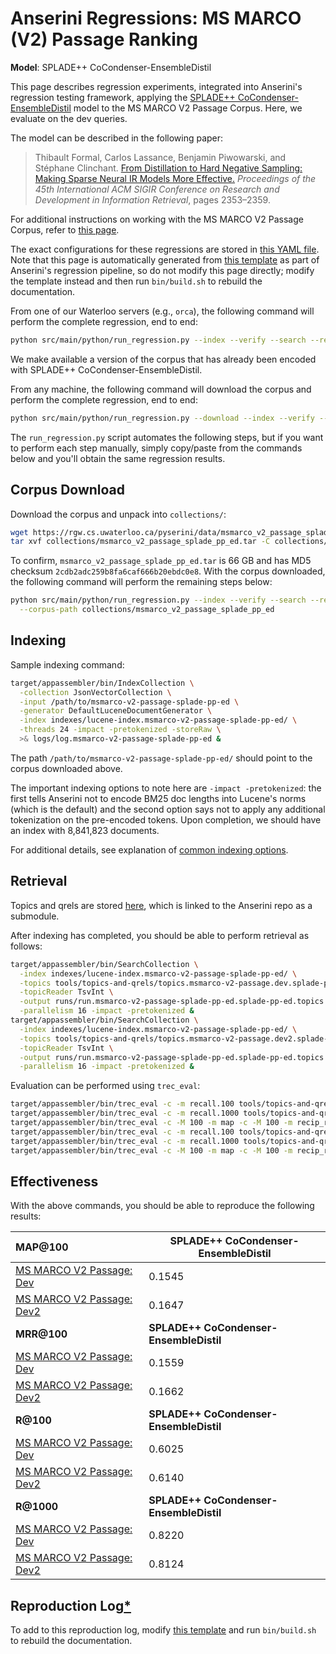 # Anserini Regressions: MS MARCO (V2) Passage Ranking

**Model**: SPLADE++ CoCondenser-EnsembleDistil

This page describes regression experiments, integrated into Anserini's regression testing framework, applying the [SPLADE++ CoCondenser-EnsembleDistil](https://huggingface.co/naver/splade-cocondenser-ensembledistil) model to the MS MARCO V2 Passage Corpus.
Here, we evaluate on the dev queries.

The model can be described in the following paper:

> Thibault Formal, Carlos Lassance, Benjamin Piwowarski, and Stéphane Clinchant. [From Distillation to Hard Negative Sampling: Making Sparse Neural IR Models More Effective.](https://dl.acm.org/doi/10.1145/3477495.3531857) _Proceedings of the 45th International ACM SIGIR Conference on Research and Development in Information Retrieval_, pages 2353–2359.

For additional instructions on working with the MS MARCO V2 Passage Corpus, refer to [this page](../../docs/experiments-msmarco-v2.md).

The exact configurations for these regressions are stored in [this YAML file](../../src/main/resources/regression/msmarco-v2-passage-splade-pp-ed.yaml).
Note that this page is automatically generated from [this template](../../src/main/resources/docgen/templates/msmarco-v2-passage-splade-pp-ed.template) as part of Anserini's regression pipeline, so do not modify this page directly; modify the template instead and then run `bin/build.sh` to rebuild the documentation.

From one of our Waterloo servers (e.g., `orca`), the following command will perform the complete regression, end to end:

```bash
python src/main/python/run_regression.py --index --verify --search --regression msmarco-v2-passage-splade-pp-ed
```

We make available a version of the corpus that has already been encoded with SPLADE++ CoCondenser-EnsembleDistil.

From any machine, the following command will download the corpus and perform the complete regression, end to end:

```bash
python src/main/python/run_regression.py --download --index --verify --search --regression msmarco-v2-passage-splade-pp-ed
```

The `run_regression.py` script automates the following steps, but if you want to perform each step manually, simply copy/paste from the commands below and you'll obtain the same regression results.

## Corpus Download

Download the corpus and unpack into `collections/`:

```bash
wget https://rgw.cs.uwaterloo.ca/pyserini/data/msmarco_v2_passage_splade_pp_ed.tar -P collections/
tar xvf collections/msmarco_v2_passage_splade_pp_ed.tar -C collections/
```

To confirm, `msmarco_v2_passage_splade_pp_ed.tar` is 66 GB and has MD5 checksum `2cdb2adc259b8fa6caf666b20ebdc0e8`.
With the corpus downloaded, the following command will perform the remaining steps below:

```bash
python src/main/python/run_regression.py --index --verify --search --regression msmarco-v2-passage-splade-pp-ed \
  --corpus-path collections/msmarco_v2_passage_splade_pp_ed
```

## Indexing

Sample indexing command:

```bash
target/appassembler/bin/IndexCollection \
  -collection JsonVectorCollection \
  -input /path/to/msmarco-v2-passage-splade-pp-ed \
  -generator DefaultLuceneDocumentGenerator \
  -index indexes/lucene-index.msmarco-v2-passage-splade-pp-ed/ \
  -threads 24 -impact -pretokenized -storeRaw \
  >& logs/log.msmarco-v2-passage-splade-pp-ed &
```

The path `/path/to/msmarco-v2-passage-splade-pp-ed/` should point to the corpus downloaded above.

The important indexing options to note here are `-impact -pretokenized`: the first tells Anserini not to encode BM25 doc lengths into Lucene's norms (which is the default) and the second option says not to apply any additional tokenization on the pre-encoded tokens.
Upon completion, we should have an index with 8,841,823 documents.

For additional details, see explanation of [common indexing options](../../docs/common-indexing-options.md).

## Retrieval

Topics and qrels are stored [here](https://github.com/castorini/anserini-tools/tree/master/topics-and-qrels), which is linked to the Anserini repo as a submodule.

After indexing has completed, you should be able to perform retrieval as follows:

```bash
target/appassembler/bin/SearchCollection \
  -index indexes/lucene-index.msmarco-v2-passage-splade-pp-ed/ \
  -topics tools/topics-and-qrels/topics.msmarco-v2-passage.dev.splade-pp-ed.tsv.gz \
  -topicReader TsvInt \
  -output runs/run.msmarco-v2-passage-splade-pp-ed.splade-pp-ed.topics.msmarco-v2-passage.dev.splade-pp-ed.txt \
  -parallelism 16 -impact -pretokenized &
target/appassembler/bin/SearchCollection \
  -index indexes/lucene-index.msmarco-v2-passage-splade-pp-ed/ \
  -topics tools/topics-and-qrels/topics.msmarco-v2-passage.dev2.splade-pp-ed.tsv.gz \
  -topicReader TsvInt \
  -output runs/run.msmarco-v2-passage-splade-pp-ed.splade-pp-ed.topics.msmarco-v2-passage.dev2.splade-pp-ed.txt \
  -parallelism 16 -impact -pretokenized &
```

Evaluation can be performed using `trec_eval`:

```bash
target/appassembler/bin/trec_eval -c -m recall.100 tools/topics-and-qrels/qrels.msmarco-v2-passage.dev.txt runs/run.msmarco-v2-passage-splade-pp-ed.splade-pp-ed.topics.msmarco-v2-passage.dev.splade-pp-ed.txt
target/appassembler/bin/trec_eval -c -m recall.1000 tools/topics-and-qrels/qrels.msmarco-v2-passage.dev.txt runs/run.msmarco-v2-passage-splade-pp-ed.splade-pp-ed.topics.msmarco-v2-passage.dev.splade-pp-ed.txt
target/appassembler/bin/trec_eval -c -M 100 -m map -c -M 100 -m recip_rank tools/topics-and-qrels/qrels.msmarco-v2-passage.dev.txt runs/run.msmarco-v2-passage-splade-pp-ed.splade-pp-ed.topics.msmarco-v2-passage.dev.splade-pp-ed.txt
target/appassembler/bin/trec_eval -c -m recall.100 tools/topics-and-qrels/qrels.msmarco-v2-passage.dev2.txt runs/run.msmarco-v2-passage-splade-pp-ed.splade-pp-ed.topics.msmarco-v2-passage.dev2.splade-pp-ed.txt
target/appassembler/bin/trec_eval -c -m recall.1000 tools/topics-and-qrels/qrels.msmarco-v2-passage.dev2.txt runs/run.msmarco-v2-passage-splade-pp-ed.splade-pp-ed.topics.msmarco-v2-passage.dev2.splade-pp-ed.txt
target/appassembler/bin/trec_eval -c -M 100 -m map -c -M 100 -m recip_rank tools/topics-and-qrels/qrels.msmarco-v2-passage.dev2.txt runs/run.msmarco-v2-passage-splade-pp-ed.splade-pp-ed.topics.msmarco-v2-passage.dev2.splade-pp-ed.txt
```

## Effectiveness

With the above commands, you should be able to reproduce the following results:

| **MAP@100**                                                                                                  | **SPLADE++ CoCondenser-EnsembleDistil**|
|:-------------------------------------------------------------------------------------------------------------|-----------|
| [MS MARCO V2 Passage: Dev](https://microsoft.github.io/msmarco/TREC-Deep-Learning.html)                      | 0.1545    |
| [MS MARCO V2 Passage: Dev2](https://microsoft.github.io/msmarco/TREC-Deep-Learning.html)                     | 0.1647    |
| **MRR@100**                                                                                                  | **SPLADE++ CoCondenser-EnsembleDistil**|
| [MS MARCO V2 Passage: Dev](https://microsoft.github.io/msmarco/TREC-Deep-Learning.html)                      | 0.1559    |
| [MS MARCO V2 Passage: Dev2](https://microsoft.github.io/msmarco/TREC-Deep-Learning.html)                     | 0.1662    |
| **R@100**                                                                                                    | **SPLADE++ CoCondenser-EnsembleDistil**|
| [MS MARCO V2 Passage: Dev](https://microsoft.github.io/msmarco/TREC-Deep-Learning.html)                      | 0.6025    |
| [MS MARCO V2 Passage: Dev2](https://microsoft.github.io/msmarco/TREC-Deep-Learning.html)                     | 0.6140    |
| **R@1000**                                                                                                   | **SPLADE++ CoCondenser-EnsembleDistil**|
| [MS MARCO V2 Passage: Dev](https://microsoft.github.io/msmarco/TREC-Deep-Learning.html)                      | 0.8220    |
| [MS MARCO V2 Passage: Dev2](https://microsoft.github.io/msmarco/TREC-Deep-Learning.html)                     | 0.8124    |

## Reproduction Log[*](../../docs/reproducibility.md)

To add to this reproduction log, modify [this template](../../src/main/resources/docgen/templates/msmarco-v2-passage-splade-pp-ed.template) and run `bin/build.sh` to rebuild the documentation.

